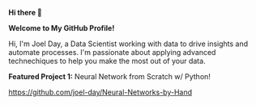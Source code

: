**Hi there 👋**

**Welcome to My GitHub Profile!**

Hi, I'm Joel Day, a Data Scientist working with data to drive insights and automate processes. I'm passionate about applying advanced technechiques to help you make the most out of your data.

**Featured Project 1:** Neural Network from Scratch w/ Python!

https://github.com/joel-day/Neural-Networks-by-Hand
